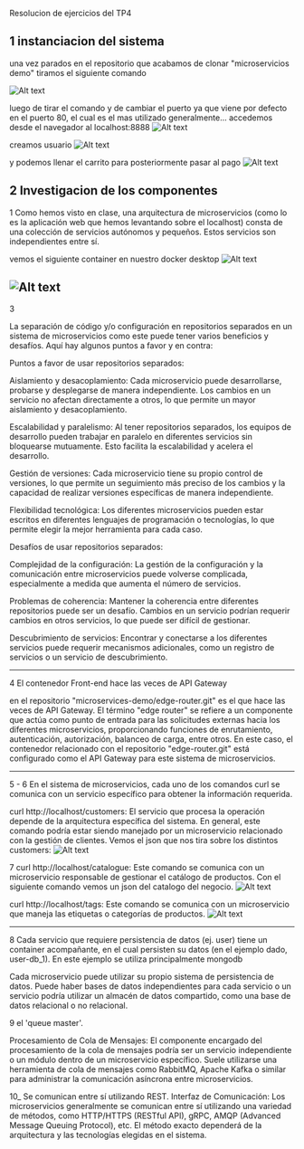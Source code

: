 Resolucion de ejercicios del TP4

## 1 instanciacion del sistema

una vez parados en el repositorio que acabamos de clonar "microservicios demo" tiramos el siguiente comando

![Alt text](1.png)

luego de tirar el comando y de cambiar el puerto ya que viene por defecto en el puerto 80, el cual es el mas utilizado generalmente... accedemos desde el navegador al localhost:8888
![Alt text](2.png)

creamos usuario
![Alt text](3.png)

y podemos llenar el carrito para posteriormente pasar al pago
![Alt text](4.png)

## 2 Investigacion de los componentes

1
Como hemos visto en clase, una arquitectura de microservicios (como lo es la aplicación web que hemos levantando sobre el localhost) consta de una colección de servicios autónomos y pequeños. Estos servicios son independientes entre sí.

vemos el siguiente container en nuestro docker desktop
![Alt text](5.png)

![Alt text](6.PNG)
-----------------------------------------------------------------------------------------------------
3

La separación de código y/o configuración en repositorios separados en un sistema de microservicios como este puede tener varios beneficios y desafíos. Aquí hay algunos puntos a favor y en contra:

Puntos a favor de usar repositorios separados:

Aislamiento y desacoplamiento: Cada microservicio puede desarrollarse, probarse y desplegarse de manera independiente. Los cambios en un servicio no afectan directamente a otros, lo que permite un mayor aislamiento y desacoplamiento.

Escalabilidad y paralelismo: Al tener repositorios separados, los equipos de desarrollo pueden trabajar en paralelo en diferentes servicios sin bloquearse mutuamente. Esto facilita la escalabilidad y acelera el desarrollo.

Gestión de versiones: Cada microservicio tiene su propio control de versiones, lo que permite un seguimiento más preciso de los cambios y la capacidad de realizar versiones específicas de manera independiente.

Flexibilidad tecnológica: Los diferentes microservicios pueden estar escritos en diferentes lenguajes de programación o tecnologías, lo que permite elegir la mejor herramienta para cada caso.

Desafíos de usar repositorios separados:

Complejidad de la configuración: La gestión de la configuración y la comunicación entre microservicios puede volverse complicada, especialmente a medida que aumenta el número de servicios.

Problemas de coherencia: Mantener la coherencia entre diferentes repositorios puede ser un desafío. Cambios en un servicio podrían requerir cambios en otros servicios, lo que puede ser difícil de gestionar.

Descubrimiento de servicios: Encontrar y conectarse a los diferentes servicios puede requerir mecanismos adicionales, como un registro de servicios o un servicio de descubrimiento.

-----------------------------------------------------------------------------------------------------
4
El contenedor Front-end hace las veces de API Gateway

en el repositorio "microservices-demo/edge-router.git" es el que hace las veces de API Gateway. El término "edge router" se refiere a un componente que actúa como punto de entrada para las solicitudes externas hacia los diferentes microservicios, proporcionando funciones de enrutamiento, autenticación, autorización, balanceo de carga, entre otros. En este caso, el contenedor relacionado con el repositorio "edge-router.git" está configurado como el API Gateway para este sistema de microservicios.

------------------------------------------------------------------------------------------------------
5 - 6
En el sistema de microservicios, cada uno de los comandos curl se comunica con un servicio específico para obtener la información requerida.

curl http://localhost/customers:
El servicio que procesa la operación depende de la arquitectura específica del sistema. En general, este comando podría estar siendo manejado por un microservicio relacionado con la gestión de clientes.
Vemos el json que nos tira sobre los distintos customers:
![Alt text](7.png)

7
curl http://localhost/catalogue:
Este comando se comunica con un microservicio responsable de gestionar el catálogo de productos. Con el siguiente comando vemos un json del catalogo del negocio.
![Alt text](8.png)

curl http://localhost/tags:
Este comando se comunica con un microservicio que maneja las etiquetas o categorías de productos.
![Alt text](9.png)

--------------------------------------------------------------------------------------------
8 
Cada servicio que requiere persistencia de datos (ej. user) tiene un container acompañante, en el cual persisten su datos (en el ejemplo dado, user-db_1). En este ejemplo se utiliza principalmente mongodb

 Cada microservicio puede utilizar su propio sistema de persistencia de datos. Puede haber bases de datos independientes para cada servicio o un servicio podría utilizar un almacén de datos compartido, como una base de datos relacional o no relacional.

9
el 'queue master'.

Procesamiento de Cola de Mensajes: El componente encargado del procesamiento de la cola de mensajes podría ser un servicio independiente o un módulo dentro de un microservicio específico. Suele utilizarse una herramienta de cola de mensajes como RabbitMQ, Apache Kafka o similar para administrar la comunicación asíncrona entre microservicios.

10_ 
Se comunican entre sí utilizando REST.
Interfaz de Comunicación: Los microservicios generalmente se comunican entre sí utilizando una variedad de métodos, como HTTP/HTTPS (RESTful API), gRPC, AMQP (Advanced Message Queuing Protocol), etc. El método exacto dependerá de la arquitectura y las tecnologías elegidas en el sistema.